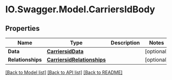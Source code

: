 # IO.Swagger.Model.CarriersIdBody
## Properties

Name | Type | Description | Notes
------------ | ------------- | ------------- | -------------
**Data** | [**CarriersidData**](CarriersidData.md) |  | [optional] 
**Relationships** | [**CarriersidRelationships**](CarriersidRelationships.md) |  | [optional] 

[[Back to Model list]](../README.md#documentation-for-models) [[Back to API list]](../README.md#documentation-for-api-endpoints) [[Back to README]](../README.md)

